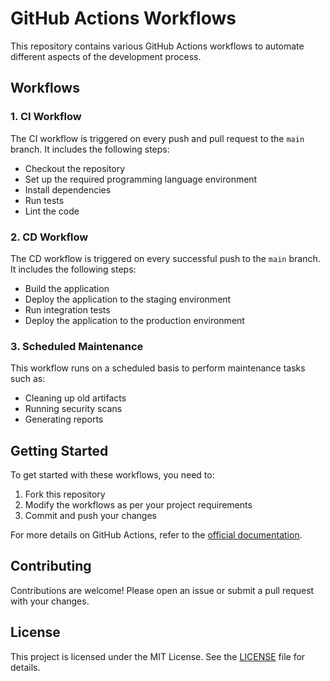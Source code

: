 # GitHub Actions Workflows

This repository contains various GitHub Actions workflows to automate different aspects of the development process.

## Workflows

### 1. CI Workflow
The CI workflow is triggered on every push and pull request to the `main` branch. It includes the following steps:
- Checkout the repository
- Set up the required programming language environment
- Install dependencies
- Run tests
- Lint the code

### 2. CD Workflow
The CD workflow is triggered on every successful push to the `main` branch. It includes the following steps:
- Build the application
- Deploy the application to the staging environment
- Run integration tests
- Deploy the application to the production environment

### 3. Scheduled Maintenance
This workflow runs on a scheduled basis to perform maintenance tasks such as:
- Cleaning up old artifacts
- Running security scans
- Generating reports

## Getting Started

To get started with these workflows, you need to:
1. Fork this repository
2. Modify the workflows as per your project requirements
3. Commit and push your changes

For more details on GitHub Actions, refer to the [official documentation](https://docs.github.com/en/actions).

## Contributing

Contributions are welcome! Please open an issue or submit a pull request with your changes.

## License

This project is licensed under the MIT License. See the [LICENSE](LICENSE) file for details.